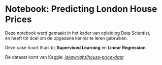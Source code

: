 # Notebook: Predicting London House Prices

Deze notebook werd gemaakt in het kader van opleiding Data Scientist,    
en heeft tot doel om de opgedane kennis te leren gebruiken.   

Deze case hoort thuis bij <B>Supervised Learning</B> en <b>Linear Regression</B>     

De dataset komt van Kaggle: <a href="https://www.kaggle.com/datasets/jakewright/house-price-data"><i>jakewright/house-price-data</i></a>

